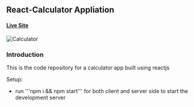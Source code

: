 ## React-Calculator Appliation

#### [Live Site](https://vigorous-rosalind-357fed.netlify.app/)

![Calculator](https://i.ibb.co/C1BWNV7/image.png)

### Introduction
This is the code repository for a calculator app built using reactjs

Setup:
- run '''npm i && npm start''' for both client and server side to start the development server
